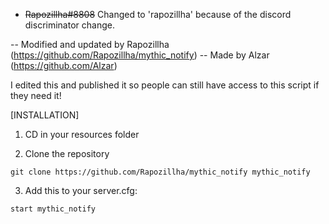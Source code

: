  - ~~Rapozillha#8808~~ Changed to 'rapozillha' because of the discord discriminator change.
 
-- Modified and updated by Rapozillha (https://github.com/Rapozillha/mythic_notify)
-- Made by Alzar (https://github.com/Alzar)

I edited this and published it so people can still have access to this script if they need it!

  [INSTALLATION]

1) CD in your resources folder

2) Clone the repository
```
git clone https://github.com/Rapozillha/mythic_notify mythic_notify
```
3) Add this to your server.cfg:
```
start mythic_notify
```

